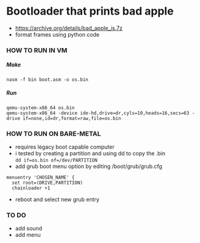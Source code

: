 # Bootloader that prints bad apple

- https://archive.org/details/bad_apple_is.7z
- format frames using python code

### HOW TO RUN IN VM
##### Make
``` nasm -f bin boot.asm -o os.bin ```
##### Run
```qemu-system-x86_64 os.bin ```  
```qemu-system-x86_64 -device ide-hd,drive=dr,cyls=10,heads=16,secs=63 -drive if=none,id=dr,format=raw,file=os.bin```
### HOW TO RUN ON BARE-METAL
- requires legacy boot capable computer
- i tested by creating a partition and using dd to copy the .bin  
```dd if=os.bin of=/dev/PARTITION```
- add grub boot menu option by editing /boot/grub/grub.cfg
```
menuentry 'CHOSEN_NAME' {
  set root=(DRIVE,PARTITION)
  chainloader +1
```
- reboot and select new grub entry

### TO DO
- add sound
- add menu
